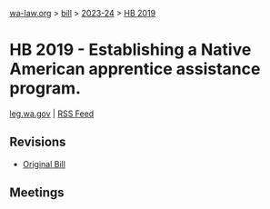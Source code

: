 [wa-law.org](/) > [bill](/bill/) > [2023-24](/bill/2023-24/) > [HB 2019](/bill/2023-24/hb/2019/)

# HB 2019 - Establishing a Native American apprentice assistance program.
[leg.wa.gov](https://app.leg.wa.gov/billsummary?BillNumber=2019&Year=2023&Initiative=false) | [RSS Feed](./rss.xml)

## Revisions
* [Original Bill](1/)

## Meetings